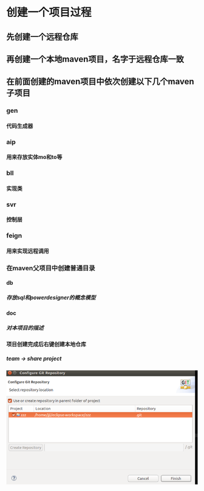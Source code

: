 # 创建一个项目过程

## 先创建一个远程仓库

## 再创建一个本地maven项目，名字于远程仓库一致

## 在前面创建的maven项目中依次创建以下几个maven子项目

### gen

#### 代码生成器

###  aip

#### 用来存放实体mo和to等

### bll

#### 实现类

### svr

#### 控制层

### feign

#### 用来实现远程调用

### 在maven父项目中创建普通目录

#### db

##### 存放sql和powerdesigner的概念模型

#### doc

##### 对本项目的描述

#### 项目创建完成后右键创建本地仓库

##### team -> share project


![创建本地残仓库](创建本地仓库.png)


